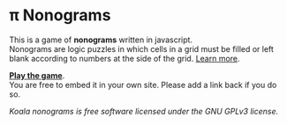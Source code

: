 &pi; Nonograms
===============

This is a game of **nonograms** written in javascript.  
Nonograms are logic puzzles in which cells in a grid must be filled or left blank according to numbers at the side of the grid. [Learn more](http://en.wikipedia.org/wiki/Nonogram).

**[Play the game](http://freenonograms.altervista.org)**.  
You are free to embed it in your own site. Please add a link back if you do so. 

*Koala nonograms is free software licensed under the GNU GPLv3 license.*
